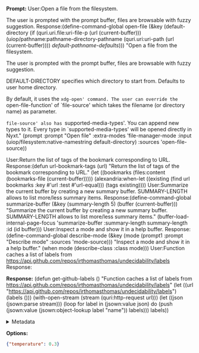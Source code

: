 **Prompt:**
User:Open a file from the filesystem.

The user is prompted with the prompt buffer, files are browsable with
fuzzy suggestion.
Response:(define-command-global open-file
(&key
 (default-directory
  (if (quri.uri.file:uri-file-p (url (current-buffer)))
      (uiop/pathname:pathname-directory-pathname
       (quri.uri:uri-path (url (current-buffer))))
      *default-pathname-defaults*)))
"Open a file from the filesystem.

The user is prompted with the prompt buffer, files are browsable with
fuzzy suggestion.

DEFAULT-DIRECTORY specifies which directory to start from. Defaults to user home
directory.

By default, it uses the `xdg-open' command. The user can override the
`open-file-function' of `file-source' which takes the filename (or
directory name) as parameter.

`file-source' also has `supported-media-types'. You can append new types to
it. Every type in `supported-media-types' will be opened directly in Nyxt."
(prompt :prompt "Open file" :extra-modes 'file-manager-mode :input
        (uiop/filesystem:native-namestring default-directory) :sources
        'open-file-source))

User:Return the list of tags of the bookmark corresponding to URL.
Response:(defun url-bookmark-tags (url)
"Return the list of tags of the bookmark corresponding to URL."
(let ((bookmarks (files:content (bookmarks-file (current-buffer)))))
(alexandria:when-let ((existing
                       (find url bookmarks :key #'url :test #'url-equal)))
  (tags existing))))
User:Summarize the current buffer by creating a new summary buffer.
SUMMARY-LENGTH allows to list more/less summary items.
Response:(define-command-global summarize-buffer
(&key (summary-length 5) (buffer (current-buffer)))
"Summarize the current buffer by creating a new summary buffer.
SUMMARY-LENGTH allows to list more/less summary items."
(buffer-load-internal-page-focus 'summarize-buffer :summary-length
                                summary-length :id (id buffer)))
User:Inspect a mode and show it in a help buffer.
Response:(define-command-global describe-mode
(&key (mode (prompt1 :prompt "Describe mode" :sources 'mode-source)))
"Inspect a mode and show it in a help buffer."
(when mode (describe-class :class mode)))
User:Function caches a list of labels from https://api.github.com/repos/irthomasthomas/undecidability/labels 
Response:


**Response:**
(defun get-github-labels ()
  "Function caches a list of labels from https://api.github.com/repos/irthomasthomas/undecidability/labels"
  (let ((url "https://api.github.com/repos/irthomasthomas/undecidability/labels")
        (labels ()))
    (with-open-stream (stream (quri:http-request url)))
    (let ((json (jsown:parse stream)))
      (loop for label in (jsown:value json)
            do (push (jsown:value (jsown:object-lookup label "name")) labels)))
    labels))

<details><summary>Metadata</summary>

- Duration: 1635 ms
- Datetime: 2023-11-28T11:11:29.122703
- Model: gpt-3.5-turbo-instruct

</details>

**Options:**
```json
{"temperature": 0.3}
```

